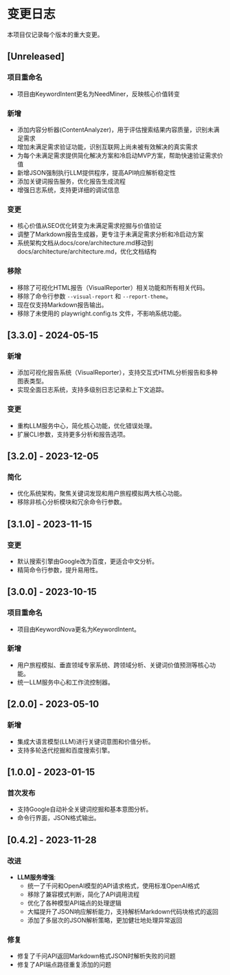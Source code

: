 # 变更日志

本项目仅记录每个版本的重大变更。

## [Unreleased]

### 项目重命名
- 项目由KeywordIntent更名为NeedMiner，反映核心价值转变

### 新增
- 添加内容分析器(ContentAnalyzer)，用于评估搜索结果内容质量，识别未满足需求
- 增加未满足需求验证功能，识别互联网上尚未被有效解决的真实需求
- 为每个未满足需求提供简化解决方案和冷启动MVP方案，帮助快速验证需求价值
- 新增JSON强制执行LLM提供程序，提高API响应解析稳定性
- 添加关键词报告服务，优化报告生成流程
- 增强日志系统，支持更详细的调试信息

### 变更
- 核心价值从SEO优化转变为未满足需求挖掘与价值验证
- 调整了Markdown报告生成器，更专注于未满足需求分析和冷启动方案
- 系统架构文档从docs/core/architecture.md移动到docs/architecture/architecture.md，优化文档结构

### 移除
- 移除了可视化HTML报告（VisualReporter）相关功能和所有相关代码。
- 移除了命令行参数 `--visual-report` 和 `--report-theme`。
- 现在仅支持Markdown报告输出。
- 移除了未使用的 playwright.config.ts 文件，不影响系统功能。

## [3.3.0] - 2024-05-15

### 新增
- 添加可视化报告系统（VisualReporter），支持交互式HTML分析报告和多种图表类型。
- 实现全面日志系统，支持多级别日志记录和上下文追踪。

### 变更
- 重构LLM服务中心，简化核心功能，优化错误处理。
- 扩展CLI参数，支持更多分析和报告选项。

## [3.2.0] - 2023-12-05

### 简化
- 优化系统架构，聚焦关键词发现和用户旅程模拟两大核心功能。
- 移除非核心分析模块和冗余命令行参数。

## [3.1.0] - 2023-11-15

### 变更
- 默认搜索引擎由Google改为百度，更适合中文分析。
- 精简命令行参数，提升易用性。

## [3.0.0] - 2023-10-15

### 项目重命名
- 项目由KeywordNova更名为KeywordIntent。

### 新增
- 用户旅程模拟、垂直领域专家系统、跨领域分析、关键词价值预测等核心功能。
- 统一LLM服务中心和工作流控制器。

## [2.0.0] - 2023-05-10

### 新增
- 集成大语言模型(LLM)进行关键词意图和价值分析。
- 支持多轮迭代挖掘和百度搜索引擎。

## [1.0.0] - 2023-01-15

### 首次发布
- 支持Google自动补全关键词挖掘和基本意图分析。
- 命令行界面，JSON格式输出。

## [0.4.2] - 2023-11-28

### 改进
- **LLM服务增强**:
  - 统一了千问和OpenAI模型的API请求格式，使用标准OpenAI格式
  - 移除了兼容模式判断，简化了API调用流程
  - 优化了各种模型API端点的处理逻辑
  - 大幅提升了JSON响应解析能力，支持解析Markdown代码块格式的返回
  - 添加了多层次的JSON解析策略，更加健壮地处理异常返回

### 修复
- 修复了千问API返回Markdown格式JSON时解析失败的问题
- 修复了API端点路径重复添加的问题
